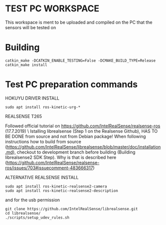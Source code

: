 # TEST PC WORKSPACE

This workspace is ment to be uploaded and compiled on the PC that the sensors will be tested on


# Building 

    catkin_make -DCATKIN_ENABLE_TESTING=False -DCMAKE_BUILD_TYPE=Release
    catkin_make install


# Test PC preparation commands

HOKUYU DRIVER INSTALL

    sudo apt install ros-kinetic-urg-*

REALSENSE T265

Followed official tutorial on https://github.com/IntelRealSense/realsense-ros
(17.7.2019) \ Istalling librealsense (Step 1 on the Realsense Github), HAS TO BE DONE from source and not from Debian package! When following instructions how to build from source (https://github.com/IntelRealSense/librealsense/blob/master/doc/installation.md), checkout to development branch before building (Building librealsense2 SDK Step). Why is that is described here (https://github.com/IntelRealSense/realsense-ros/issues/703#issuecomment-483666317)


ALTERNATIVE REALSENSE INSTALL

    sudo apt install ros-kinetic-realsense2-camera
    sudo apt install ros-kinetic-realsense2-description

and for the usb permission

    git clone https://github.com/IntelRealSense/librealsense.git
    cd librealsense/
    ./scripts/setup_udev_rules.sh